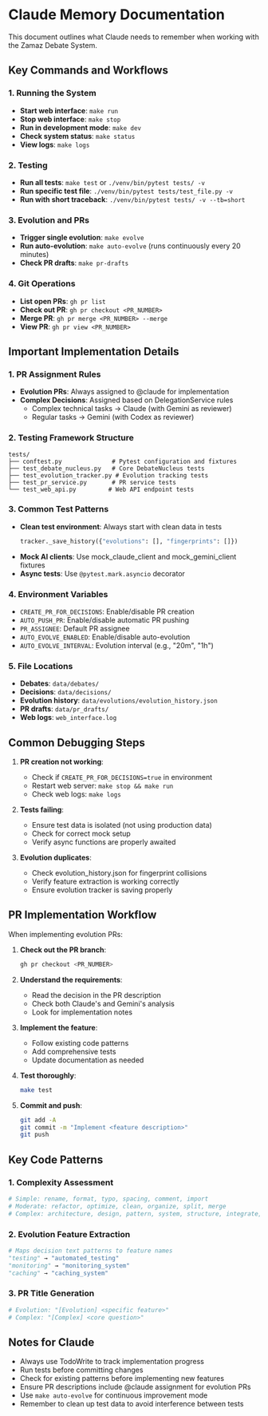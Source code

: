 # Claude Memory Documentation

This document outlines what Claude needs to remember when working with the Zamaz Debate System.

## Key Commands and Workflows

### 1. Running the System
- **Start web interface**: `make run`
- **Stop web interface**: `make stop`
- **Run in development mode**: `make dev`
- **Check system status**: `make status`
- **View logs**: `make logs`

### 2. Testing
- **Run all tests**: `make test` or `./venv/bin/pytest tests/ -v`
- **Run specific test file**: `./venv/bin/pytest tests/test_file.py -v`
- **Run with short traceback**: `./venv/bin/pytest tests/ -v --tb=short`

### 3. Evolution and PRs
- **Trigger single evolution**: `make evolve`
- **Run auto-evolution**: `make auto-evolve` (runs continuously every 20 minutes)
- **Check PR drafts**: `make pr-drafts`

### 4. Git Operations
- **List open PRs**: `gh pr list`
- **Check out PR**: `gh pr checkout <PR_NUMBER>`
- **Merge PR**: `gh pr merge <PR_NUMBER> --merge`
- **View PR**: `gh pr view <PR_NUMBER>`

## Important Implementation Details

### 1. PR Assignment Rules
- **Evolution PRs**: Always assigned to @claude for implementation
- **Complex Decisions**: Assigned based on DelegationService rules
  - Complex technical tasks → Claude (with Gemini as reviewer)
  - Regular tasks → Gemini (with Codex as reviewer)

### 2. Testing Framework Structure
```
tests/
├── conftest.py              # Pytest configuration and fixtures
├── test_debate_nucleus.py   # Core DebateNucleus tests
├── test_evolution_tracker.py # Evolution tracking tests
├── test_pr_service.py       # PR service tests
└── test_web_api.py         # Web API endpoint tests
```

### 3. Common Test Patterns
- **Clean test environment**: Always start with clean data in tests
  ```python
  tracker._save_history({"evolutions": [], "fingerprints": []})
  ```
- **Mock AI clients**: Use mock_claude_client and mock_gemini_client fixtures
- **Async tests**: Use `@pytest.mark.asyncio` decorator

### 4. Environment Variables
- `CREATE_PR_FOR_DECISIONS`: Enable/disable PR creation
- `AUTO_PUSH_PR`: Enable/disable automatic PR pushing
- `PR_ASSIGNEE`: Default PR assignee
- `AUTO_EVOLVE_ENABLED`: Enable/disable auto-evolution
- `AUTO_EVOLVE_INTERVAL`: Evolution interval (e.g., "20m", "1h")

### 5. File Locations
- **Debates**: `data/debates/`
- **Decisions**: `data/decisions/`
- **Evolution history**: `data/evolutions/evolution_history.json`
- **PR drafts**: `data/pr_drafts/`
- **Web logs**: `web_interface.log`

## Common Debugging Steps

1. **PR creation not working**:
   - Check if `CREATE_PR_FOR_DECISIONS=true` in environment
   - Restart web server: `make stop && make run`
   - Check web logs: `make logs`

2. **Tests failing**:
   - Ensure test data is isolated (not using production data)
   - Check for correct mock setup
   - Verify async functions are properly awaited

3. **Evolution duplicates**:
   - Check evolution_history.json for fingerprint collisions
   - Verify feature extraction is working correctly
   - Ensure evolution tracker is saving properly

## PR Implementation Workflow

When implementing evolution PRs:

1. **Check out the PR branch**:
   ```bash
   gh pr checkout <PR_NUMBER>
   ```

2. **Understand the requirements**:
   - Read the decision in the PR description
   - Check both Claude's and Gemini's analysis
   - Look for implementation notes

3. **Implement the feature**:
   - Follow existing code patterns
   - Add comprehensive tests
   - Update documentation as needed

4. **Test thoroughly**:
   ```bash
   make test
   ```

5. **Commit and push**:
   ```bash
   git add -A
   git commit -m "Implement <feature description>"
   git push
   ```

## Key Code Patterns

### 1. Complexity Assessment
```python
# Simple: rename, format, typo, spacing, comment, import
# Moderate: refactor, optimize, clean, organize, split, merge  
# Complex: architecture, design, pattern, system, structure, integrate, improve
```

### 2. Evolution Feature Extraction
```python
# Maps decision text patterns to feature names
"testing" → "automated_testing"
"monitoring" → "monitoring_system"
"caching" → "caching_system"
```

### 3. PR Title Generation
```python
# Evolution: "[Evolution] <specific feature>"
# Complex: "[Complex] <core question>"
```

## Notes for Claude

- Always use TodoWrite to track implementation progress
- Run tests before committing changes
- Check for existing patterns before implementing new features
- Ensure PR descriptions include @claude assignment for evolution PRs
- Use `make auto-evolve` for continuous improvement mode
- Remember to clean up test data to avoid interference between tests